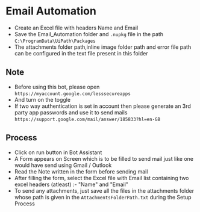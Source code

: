 # Email Automation
* Create an Excel file with headers Name and Email
* Save the Email_Automation folder and ```.nupkg``` file in the path ```C:\ProgramData\UiPath\Packages```
* The attachments folder path,inline image folder path and error file path can be configured in the text file present in this folder

## Note
* Before using this bot, please open ```https://myaccount.google.com/lesssecureapps```
* And turn on the toggle
* If two way authentication is set in account then please generate an 3rd party app passwords and use it to send mails ```https://support.google.com/mail/answer/185833?hl=en-GB```

## Process
* Click on run button in Bot Assistant
* A Form appears on Screen which is to be filled to send mail just like one would have send using Gmail / Outlook
* Read the Note written in the form before sending mail
* After filling the form, select the Excel file with Email list containing two excel headers (atleast) :- "Name" and "Email"
* To send any attachments, just save all the files in the attachments folder whose path is given in the ```AttachmentsFolderPath.txt``` during the Setup Process




